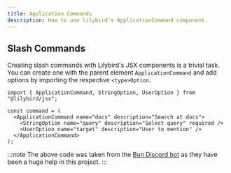 ```yaml
---
title: Application Commands
description: How to use lilybird's ApplicationCommand component.
---
```


## Slash Commands

Creating slash commands with Lilybird's JSX components is a trivial task. You can create one with the parent element `ApplicationCommand` and add options by importing the respective `<type>Option`.

```tsx title="doc-command.tsx"
import { ApplicationCommand, StringOption, UserOption } from "@lilybird/jsx";

const command = (
  <ApplicationCommand name="docs" description="Search at docs">
    <StringOption name="query" description="Select query" required />
    <UserOption name="target" description="User to mention" />
  </ApplicationCommand>
);
```

:::note
The above code was taken from the [Bun Discord bot](https://github.com/xHyroM/bun-discord-bot) as they have been a huge help in this project.
:::